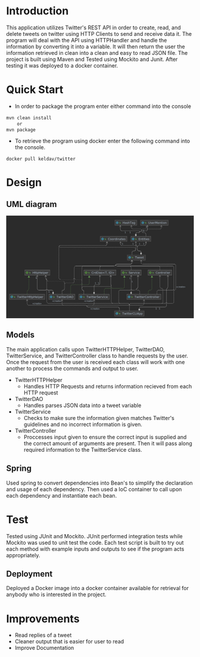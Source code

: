 # Introduction
This application utilizes Twitter's REST API in order to create, read, and delete tweets on twitter using HTTP Clients to send and receive data it. The program will deal with the API using HTTPHandler and handle the information by converting it into a variable. It will then return the user the information retrieved in clean into a clean and easy to read JSON file. The project is built using Maven and Tested using Mockito and Junit. After testing it was deployed to a docker container.

# Quick Start
- In order to package the program enter either command into the console
```
mvn clean install
    or 
mvn package
```
- To retrieve the program using docker enter the following command into the console.
```
docker pull keldav/twitter
```

# Design
## UML diagram

![](assets/1.PNG)

## Models
The main application calls upon TwitterHTTPHelper, TwitterDAO, TwitterService, and TwitterController class to handle requests by the user. Once the request from the user is received each class will work with one another to process the commands and output to user.
- TwitterHTTPHelper
  - Handles HTTP Requests and returns information recieved from each HTTP request
- TwitterDAO
  - Handles parses JSON data into a tweet variable
- TwitterService
  - Checks to make sure the information given matches Twitter's guidelines and no incorrect information is given.
- TwitterController
  - Proccesses input given to ensure the correct input is supplied and the correct amount of arguments are present. Then it will pass along required information to the TwitterService class.
## Spring
Used spring to convert dependencies into Bean's to simplify the declaration and usage of each dependency. Then used a IoC container to call upon each dependency and instantiate each bean.
# Test
Tested using JUnit and Mockito. JUnit performed integration tests while Mockito was used to unit test the code. Each test script is built to try out each method with example inputs and outputs to see if the program acts appropriately.
## Deployment
Deployed a Docker image into a docker container available for retrieval for anybody who is interested in the project.

# Improvements
- Read replies of a tweet 
- Cleaner output that is easier for user to read
- Improve Documentation
